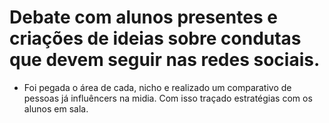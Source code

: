 # Debate com alunos presentes e criações de ideias sobre condutas que devem seguir nas redes sociais.

- Foi pegada o área de cada, nicho e realizado um comparativo de pessoas já influêncers na midia. Com isso traçado estratégias com os alunos em sala.

